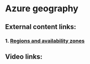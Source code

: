 # Azure geography
## External content links:
### 1. [Regions and availability zones](https://docs.microsoft.com/en-us/azure/availability-zones/az-overview)
## Video links: